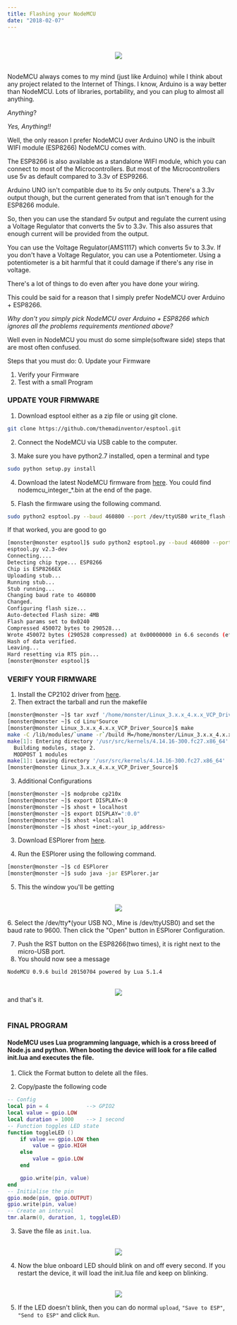 ```yaml
---
title: Flashing your NodeMCU
date: "2018-02-07"
---
```


<div align="center">
    <br />
    <br />
  <img src="https://www.dropbox.com/s/b91s2usliebe37w/node-mcu.png?raw=1"><br><br>
</div>

NodeMCU always comes to my mind (just like Arduino) while I think about any project related to the Internet of Things. I know, Arduino is a way better than NodeMCU. Lots of libraries, portability, and you can plug to almost all anything. 

<i>Anything</i>?

<i>Yes, Anything!!</i>

Well, the only reason I prefer NodeMCU over Arduino UNO is the inbuilt WIFI module (ESP8266) NodeMCU comes with.

The ESP8266 is also available as a standalone WIFI module, which you can connect to most of the Microcontrollers.
But most of the Microcontrollers use 5v as default compared to 3.3v of ESP9266.

Arduino UNO isn't compatible due to its 5v only outputs. There's a 3.3v output though, but the current generated from that isn't enough for the ESP8266 module.

So, then you can use the standard 5v output and regulate the current using a Voltage Regulator that converts the 5v to 3.3v. This also assures that enough current will be provided from the output.

You can use the Voltage Regulator(AMS1117) which converts 5v to 3.3v. If you don't have a Voltage Regulator, you can use a Potentiometer. Using a potentiometer is a bit harmful that it could damage if there's any rise in voltage.

There's a lot of things to do even after you have done your wiring. 

This could be said for a reason that I simply prefer NodeMCU over Arduino + ESP8266. 

<i>Why don't you simply pick NodeMCU over Arduino + ESP8266 which ignores all the problems requirements mentioned above?</i>

Well even in NodeMCU you must do some simple(software side) steps that are most often confused.

Steps that you must do:
0. Update your Firmware
1. Verify your Firmware
2. Test with a small Program 


### UPDATE YOUR FIRMWARE

1. Download esptool either as a zip file or using git clone.
```bash
git clone https://github.com/themadinventor/esptool.git
```

2. Connect the NodeMCU via USB cable to the computer.

3. Make sure you have python2.7 installed, open a terminal and type
```bash
sudo python setup.py install
```

4. Download the latest NodeMCU firmware from [here](https://github.com/nodemcu/nodemcu-firmware/releases). You could find nodemcu\_integer\_*.bin at the end of the page.


5. Flash the firmware using the following command.
```bash
sudo python2 esptool.py --baud 460800 --port /dev/ttyUSB0 write_flash -fm dio 0x00000 /home/monster/Downloads/nodemcu_integer_0.9.6-dev_20150704.bin
```
If that worked, you are good to go
```bash
[monster@monster esptool]$ sudo python2 esptool.py --baud 460800 --port /dev/ttyUSB0 write_flash -fm dio 0x00000 /home/monster/Downloads/nodemcu_integer_0.9.6-dev_20150704.bin
esptool.py v2.3-dev
Connecting....
Detecting chip type... ESP8266
Chip is ESP8266EX
Uploading stub...
Running stub...
Stub running...
Changing baud rate to 460800
Changed.
Configuring flash size...
Auto-detected Flash size: 4MB
Flash params set to 0x0240
Compressed 450072 bytes to 290528...
Wrote 450072 bytes (290528 compressed) at 0x00000000 in 6.6 seconds (effective 543.0 kbit/s)...
Hash of data verified.
Leaving...
Hard resetting via RTS pin...
[monster@monster esptool]$ 
```

### VERIFY YOUR FIRMWARE
1. Install the CP2102 driver from [here](https://www.silabs.com/products/development-tools/software/usb-to-uart-bridge-vcp-drivers).
2. Then extract the tarball and run the makefile
```bash
[monster@monster ~]$ tar xvzf '/home/monster/Linux_3.x.x_4.x.x_VCP_Driver_Source.tar.gz'
[monster@monster ~]$ cd Linu*Source
[monster@monster Linux_3.x.x_4.x.x_VCP_Driver_Source]$ make
make -C /lib/modules/`uname -r`/build M=/home/monster/Linux_3.x.x_4.x.x_VCP_Driver_Source modules
make[1]: Entering directory '/usr/src/kernels/4.14.16-300.fc27.x86_64'
  Building modules, stage 2.
  MODPOST 1 modules
make[1]: Leaving directory '/usr/src/kernels/4.14.16-300.fc27.x86_64'
[monster@monster Linux_3.x.x_4.x.x_VCP_Driver_Source]$
```
3. Additional Configurations
```bash
[monster@monster ~]$ modprobe cp210x
[monster@monster ~]$ export DISPLAY=:0
[monster@monster ~]$ xhost + localhost
[monster@monster ~]$ export DISPLAY=":0.0"
[monster@monster ~]$ xhost +local:all
[monster@monster ~]$ xhost +inet:<your_ip_address>
```
3. Download ESPlorer from [here](http://esp8266.ru/esplorer-latest/?f=ESPlorer.zip).

4. Run the ESPlorer using the following command.
```bash
[monster@monster ~]$ cd ESPlorer
[monster@monster ~]$ sudo java -jar ESPlorer.jar
```

5. This the window you'll be getting
<div align="center">
    <br />
  <img src="https://www.dropbox.com/s/vwev6rryfon53o3/node-mcu1.png?raw=1"><br><br>
</div>
6. Select the /dev/tty*(your USB NO., Mine is /dev/ttyUSB0) and set the baud rate to 9600. Then click the "Open" button in ESPlorer Configuration.

7.  Push the RST button on the ESP8266(two times), it is right next to the micro-USB port.
8. You should now see a message

```
NodeMCU 0.9.6 build 20150704 powered by Lua 5.1.4
```
<div align="center">
    <br />
  <img src="https://www.dropbox.com/s/r8cvzxhis6rafut/node-mcu2.png?raw=1">
</div>
and that's it.
<br />
<br />

### FINAL PROGRAM

#### NodeMCU uses Lua programming language, which is a cross breed of Node.js and python. When booting the device will look for a file called init.lua and executes the file.

1. Click the Format button to delete all the files.

2. Copy/paste the following code
```lua
-- Config
local pin = 4            --> GPIO2
local value = gpio.LOW
local duration = 1000    --> 1 second
-- Function toggles LED state
function toggleLED ()
    if value == gpio.LOW then
        value = gpio.HIGH
    else
        value = gpio.LOW
    end

    gpio.write(pin, value)
end
-- Initialise the pin
gpio.mode(pin, gpio.OUTPUT)
gpio.write(pin, value)
-- Create an interval
tmr.alarm(0, duration, 1, toggleLED)
```
3. Save the file as `init.lua`.

<div align="center">
    <br />
  <img src="https://www.dropbox.com/s/up09cce4wxpy65n/node-mcu3.png?raw=1">
</div>

4. Now the blue onboard LED should blink on and off every second. If you restart the device, it will load the init.lua file and keep on blinking.

<div align="center">
    <br />
  <img src="https://www.dropbox.com/s/nnb8f22uzxil5v3/node-mcu4.png?raw=1">
</div>

5. If the LED doesn't blink, then you can do normal `upload`, `"Save to ESP"`, `"Send to ESP"` and click `Run`. 
